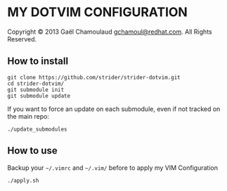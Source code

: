 # MY DOTVIM CONFIGURATION

Copyright © 2013 Gaël Chamoulaud <gchamoul@redhat.com>. All Rights Reserved.

## How to install

    git clone https://github.com/strider/strider-dotvim.git
    cd strider-dotvim/
    git submodule init
    git submodule update

If you want to force an update on each submodule, even if not tracked
on the main repo:

    ./update_submodules

## How to use

Backup your `~/.vimrc` and `~/.vim/` before to apply my VIM Configuration

    ./apply.sh

